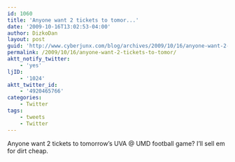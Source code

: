 ```yaml
---
id: 1060
title: 'Anyone want 2 tickets to tomor...'
date: '2009-10-16T13:02:53-04:00'
author: DizkoDan
layout: post
guid: 'http://www.cyberjunx.com/blog/archives/2009/10/16/anyone-want-2-tickets-to-tomor/'
permalink: /2009/10/16/anyone-want-2-tickets-to-tomor/
aktt_notify_twitter:
    - 'yes'
ljID:
    - '1024'
aktt_twitter_id:
    - '4920465766'
categories:
    - Twitter
tags:
    - tweets
    - Twitter
---
```


Anyone want 2 tickets to tomorrow’s UVA @ UMD football game? I’ll sell em for dirt cheap.